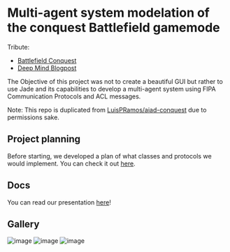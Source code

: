 # Multi-agent system modelation of the conquest Battlefield gamemode

Tribute: 
- [Battlefield Conquest](https://battlefield.fandom.com/wiki/Conquest#:~:text=Conquest%20is%20a%20gamemode%20first,Points%20scattered%20around%20the%20map.)
- [Deep Mind Blogpost](https://deepmind.com/blog/article/capture-the-flag-science)

The Objective of this project was not to create a beautiful GUI but rather to use Jade and its capabilities to 
develop a multi-agent system using FIPA Communication Protocols and ACL messages.

Note: This repo is duplicated from [LuisPRamos/aiad-conquest](https://github.com/LuisPRamos/aiad-conquest) due to permissions sake.

## Project planning
Before starting, we developed a plan of what classes and protocols we would implement. You can check it out [here](https://motapinto.github.io/multi-agent-system-conquest/).

## Docs
You can read our presentation [here](https://github.com/motapinto/multi-agent-system-conquest/blob/main/Presentation.pdf)!

## Gallery

![image](https://imgur.com/wK82rmE.jpg)
![image](https://imgur.com/94ENkrR.jpg)
![image](https://imgur.com/H5UT6WF.jpg)
